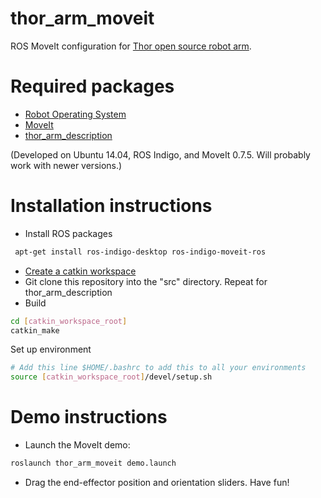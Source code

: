 # thor_arm_moveit
ROS MoveIt configuration for [Thor open source robot arm](https://github.com/AngelLM/Thor).

# Required packages
- [Robot Operating System](http://www.ros.org/)
- [MoveIt](http://moveit.ros.org/)
- [thor_arm_description](https://github.com/b-adkins/thor_arm_description)

(Developed on Ubuntu 14.04, ROS Indigo, and MoveIt 0.7.5. Will probably work with newer versions.)

# Installation instructions
- Install ROS packages
```sh
 apt-get install ros-indigo-desktop ros-indigo-moveit-ros
```
- [Create a catkin workspace](http://wiki.ros.org/catkin/Tutorials/create_a_workspace)
- Git clone this repository into the "src" directory. Repeat for thor_arm_description
- Build
```sh
cd [catkin_workspace_root]
catkin_make
```
Set up environment
```sh
# Add this line $HOME/.bashrc to add this to all your environments
source [catkin_workspace_root]/devel/setup.sh
```
# Demo instructions
   
- Launch the MoveIt demo:
```sh
roslaunch thor_arm_moveit demo.launch
```
- Drag the end-effector position and orientation sliders. Have fun!
